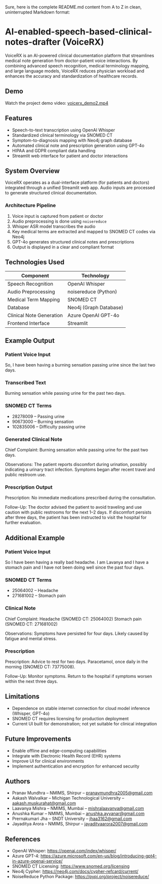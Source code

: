 Sure, here is the complete README.md content from A to Z in clean, uninterrupted Markdown format:

# AI-enabled-speech-based-clinical-notes-drafter (VoiceRX)

VoiceRX is an AI-powered clinical documentation platform that streamlines medical note generation from doctor-patient voice interactions. By combining advanced speech recognition, medical terminology mapping, and large language models, VoiceRX reduces physician workload and enhances the accuracy and standardization of healthcare records.

## Demo

Watch the project demo video: [voicerx_demo2.mp4](./voicerx_demo2.mp4)

## Features

- Speech-to-text transcription using OpenAI Whisper
- Standardized clinical terminology via SNOMED CT
- Symptom-to-diagnosis mapping with Neo4j graph database
- Automated clinical note and prescription generation using GPT-4o
- HIPAA and GDPR compliant data handling
- Streamlit web interface for patient and doctor interactions

## System Overview

VoiceRX operates as a dual-interface platform (for patients and doctors) integrated through a unified Streamlit web app. Audio inputs are processed to generate structured clinical documentation.

### Architecture Pipeline

1. Voice input is captured from patient or doctor
2. Audio preprocessing is done using `noisereduce`
3. Whisper ASR model transcribes the audio
4. Key medical terms are extracted and mapped to SNOMED CT codes via Neo4j
5. GPT-4o generates structured clinical notes and prescriptions
6. Output is displayed in a clear and compliant format

## Technologies Used

| Component                | Technology                     |
|--------------------------|--------------------------------|
| Speech Recognition       | OpenAI Whisper                 |
| Audio Preprocessing      | noisereduce (Python)           |
| Medical Term Mapping     | SNOMED CT                      |
| Database                 | Neo4j (Graph Database)         |
| Clinical Note Generation | Azure OpenAI GPT-4o            |
| Frontend Interface       | Streamlit                      |

## Example Output

### Patient Voice Input

So, I have been having a burning sensation passing urine since the last two days.

### Transcribed Text

Burning sensation while passing urine for the past two days.

### SNOMED CT Terms

- 28278009 – Passing urine
- 90673000 – Burning sensation
- 102835006 – Difficulty passing urine

### Generated Clinical Note

Chief Complaint:
Burning sensation while passing urine for the past two days.

Observations:
The patient reports discomfort during urination, possibly indicating a urinary tract infection. Symptoms began after recent travel and public restroom use.

### Prescription Output

Prescription:
No immediate medications prescribed during the consultation.

Follow-Up:
The doctor advised the patient to avoid traveling and use caution with public restrooms for the next 1–2 days. If discomfort persists after three days, the patient has been instructed to visit the hospital for further evaluation.

## Additional Example

### Patient Voice Input

So I have been having a really bad headache. I am Lavanya and I have a stomach pain and I have not been doing well since the past four days.

### SNOMED CT Terms

- 25064002 – Headache
- 271681002 – Stomach pain

### Clinical Note

Chief Complaint:
Headache (SNOMED CT: 25064002)
Stomach pain (SNOMED CT: 271681002)

Observations:
Symptoms have persisted for four days. Likely caused by fatigue and mental stress.

### Prescription

Prescription:
Advice to rest for two days. Paracetamol, once daily in the morning (SNOMED CT: 73775008).

Follow-Up:
Monitor symptoms. Return to the hospital if symptoms worsen within the next three days.

## Limitations

- Dependence on stable internet connection for cloud model inference (Whisper, GPT-4o)
- SNOMED CT requires licensing for production deployment
- Current UI built for demonstration; not yet suitable for clinical integration

## Future Improvements

- Enable offline and edge-computing capabilities
- Integrate with Electronic Health Record (EHR) systems
- Improve UI for clinical environments
- Implement authentication and encryption for enhanced security

## Authors

- Pranav Mundhra – NMIMS, Shirpur – pranavmundhra2005@gmail.com
- Aakash Walvalkar – Michigan Technological University – aakash.muskurahat@gmail.com
- Laavanya Mishra – NMIMS, Mumbai – mishralaavanya@gmail.com
- Anushka Kumar – NMIMS, Mumbai – anushka.ayyanar@gmail.com
- Prernakumari Jha – SNDT University – jhaa3162@gmail.com
- Jayaditya Arora – NMIMS, Shirpur – jayadityaarora2007@gmail.com

## References

- OpenAI Whisper: https://openai.com/index/whisper/
- Azure GPT-4: https://azure.microsoft.com/en-us/blog/introducing-gpt4-in-azure-openai-service/
- SNOMED CT Licensing: https://www.snomed.org/licensing
- Neo4j Cypher: https://neo4j.com/docs/cypher-refcard/current/
- NoiseReduce Python Package: https://pypi.org/project/noisereduce/